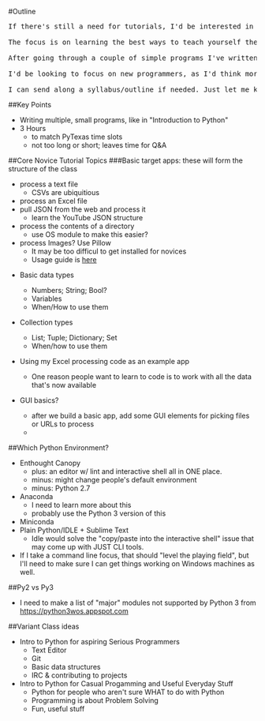 #Outline

<pre>If there's still a need for tutorials, I'd be interested in leading a tutorial for new programmers.  I'm calling it "Antifragile Python: Learning HOW to learn Python for new programmers".

The focus is on learning the best ways to teach yourself the language, based on ideas from the book "Antifragile" and my own experiences teaching myself how to make software that actually WORKS (solves your particular problem) in Python.

After going through a couple of simple programs I've written that highlight some basics of Python, I'll turn to the students and start guiding them on how they can attack their own problems in Python.

I'd be looking to focus on new programmers, as I'd think more experienced programmers may already know most of these things and would be bored. I'm not that advanced a coder myself, but I AM an experienced teacher. I started my teaching career at A&M, teaching for a semester in 1999.

I can send along a syllabus/outline if needed. Just let me know.
</pre>

##Key Points
-  Writing multiple, small programs, like in "Introduction to Python"
-  3 Hours
    -  to match PyTexas time slots
    -  not too long or short; leaves time for Q&A

##Core Novice Tutorial Topics
###Basic target apps: these will form the structure of the class
+  process a text file
    *  CSVs are ubiquitious
+  process an Excel file
+  pull JSON from the web and process it
    *  learn the YouTube JSON structure
+  process the contents of a directory
    *  use OS module to make this easier?
+  process Images? Use Pillow
    *  It may be too difficul to get installed for novices
    *  Usage guide is [here](https://pillow.readthedocs.org/en/latest/guides.html)

-  Basic data types
    +  Numbers; String; Bool?
    +  Variables
    +  When/How to use them

-  Collection types
    +  List; Tuple; Dictionary; Set
    +  When/how to use them
-  Using my Excel processing code as an example app
    +  One reason people want to learn to code is to work with all the data that's now available
-  GUI basics?
    +  after we build a basic app, add some GUI elements for picking files or URLs to process
    +  

##Which Python Environment?
-  Enthought Canopy
    +  plus: an editor w/ lint and interactive shell all in ONE place.
    +  minus: might change people's default environment
    +  minus: Python 2.7
-  Anaconda
    +  I need to learn more about this
    +  probably use the Python 3 version of this
-  Miniconda
-  Plain Python/IDLE + Sublime Text
    +  Idle would solve the "copy/paste into the interactive shell" issue that may come up with JUST CLI tools.
-  If I take a command line focus, that should "level the playing field", but I'll need to make sure I can get things working on Windows machines as well.

##Py2 vs Py3
-  I need to make a list of "major" modules not supported by Python 3 from https://python3wos.appspot.com

##Variant Class ideas
-  Intro to Python for aspiring Serious Programmers
    -  Text Editor
    -  Git
    -  Basic data structures
    -  IRC & contributing to projects
-  Intro to Python for Casual Progamming and Useful Everyday Stuff
    -  Python for people who aren't sure WHAT to do with Python
    -  Programming is about Problem Solving
    -  Fun, useful stuff